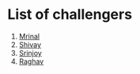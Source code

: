 # List of challengers
1. [Mrinal](https://github.com/mrinal1224)
2. [Shivay](https://github.com/shivaylamba)
3. [Srinjoy](https://github.com/srinjoy-26)
4. [Raghav](https://github.com/raghavdhingra)

